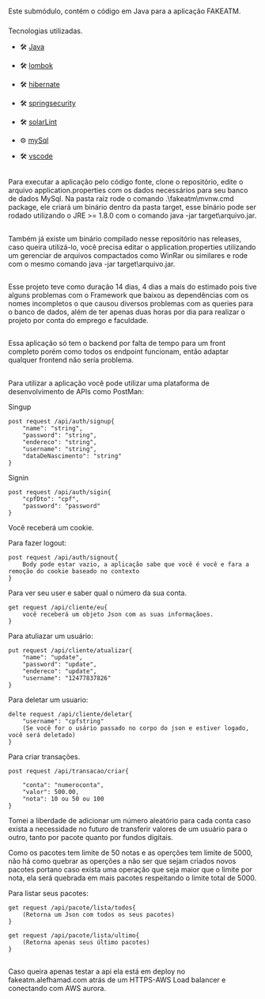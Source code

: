 ###
Este submódulo, contém o código em Java para a aplicação FAKEATM.

###
Tecnologias utilizadas.

- :hammer_and_wrench: [Java](https://www.java.com/)
- :hammer_and_wrench: [lombok](https://projectlombok.org/)
- :hammer_and_wrench: [hibernate](https://hibernate.org/)
- :hammer_and_wrench: [springsecurity](https://spring.io/projects/spring-security)

- :hammer_and_wrench: [solarLint](https://marketplace.visualstudio.com/items?itemName=SonarSource.sonarlint-vscode)
- :gear: [mySql](https://www.mysql.com/)
- :hammer_and_wrench: [vscode](https://code.visualstudio.com/)

##
Para executar a aplicação pelo código fonte, clone o repositório, edite o arquivo application.properties com os dados necessários para seu banco de dados MySql. 
Na pasta raíz rode o comando .\fakeatm\mvnw.cmd package, ele criará um binário dentro da pasta target, esse binário pode ser rodado utilizando o JRE >= 1.8.0 com o comando java -jar target\arquivo.jar.

##
Também já existe um binário compilado nesse repositório nas releases, caso queira utilizá-lo, você precisa editar o application.properties utilizando um gerenciar de arquivos compactados como WinRar ou similares e rode com o mesmo comando java -jar target\arquivo.jar.

##
Esse projeto teve como duração 14 dias, 4 dias a mais do estimado pois tive alguns problemas com o Framework que baixou as dependências com os nomes incompletos o que causou diversos problemas com as queries para o banco de dados, além de ter apenas duas horas por dia para realizar o projeto por conta do emprego e faculdade.

## 
Essa aplicação só tem o backend por falta de tempo para um front completo porém como todos os endpoint funcionam, então adaptar qualquer frontend não sería problema.

##
Para utilizar a aplicação você pode utilizar uma plataforma de desenvolvimento de APIs como PostMan:

Singup
~~~
post request /api/auth/signup{
    "name": "string",
    "password": "string",
    "endereco": "string",
    "username": "string",
    "dataDeNascimento": "string"
}
~~~

Signin 
~~~
post request /api/auth/sigin{
    "cpfDto": "cpf",
    "password": "password"
}
~~~
Você receberá um cookie.

Para fazer logout:
~~~
post request /api/auth/signout{
    Body pode estar vazio, a aplicação sabe que você é você e fara a remoção do cookie baseado no contexto
}
~~~
Para ver seu user e saber qual o número da sua conta.
~~~
get request /api/cliente/eu{
    você receberá um objeto Json com as suas informaçãoes.
}
~~~
Para atuliazar um usuário:
```
put request /api/cliente/atualizar{
    "name": "update",
    "password": "update",
    "endereco": "update",
    "username": "12477837826" 
}
```

Para deletar um usuario:
```
delte request /api/cliente/deletar{
    "username": "cpfstring" 
    (Se você for o usário passado no corpo do json e estiver logado, você será deletado)
}
```

Para criar transações.
```
post request /api/transacao/criar{

    "conta": "numeroconta",
    "valor": 500.00,
    "nota": 10 ou 50 ou 100
}
```

Tomei a liberdade de adicionar um número aleatório para cada conta caso exista a necessidade no futuro de transferir valores de um usuário para o outro, tanto por pacote quanto por fundos digitais.

Como os pacotes tem limite de 50 notas e as operções tem limite de 5000, não há como quebrar as operções a não ser que sejam criados novos pacotes portano caso exista uma operação que seja maior que o limite por nota, ela será quebrada em mais pacotes respeitando o limite total de 5000.


Para listar seus pacotes:
~~~
get request /api/pacote/lista/todos{
    (Retorna um Json com todos os seus pacotes)
}
~~~
```
get request /api/pacote/lista/ultimo{
    (Retorna apenas seus último pacotes)
}
```

##
Caso queira apenas testar a api ela está em deploy no fakeatm.alefhamad.com atrás de um HTTPS-AWS Load balancer e conectando com AWS aurora.